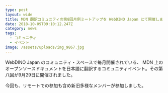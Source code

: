 ```yaml
---
type: post
layout: wide
title: MDN 翻訳コミュニティの第8回月例ミートアップを WebDINO Japan にて開催しました
date: 2018-10-09T09:10:12.247Z
category: news
tags:
  - コミュニティ
  - イベント
image: /assets/uploads/img_9867.jpg
---
```

WebDINO Japan のコミュニティ・スペースで毎月開催されている、 MDN 上のオープンソースドキュメントを日本語に翻訳するコミュニティイベント。その第八回が9月29日に開催されました。

今回も、リモートでの参加も含め新旧多様なメンバーが参加しました。
